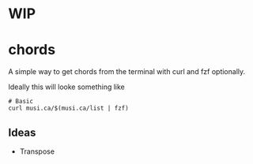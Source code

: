 # WIP

# chords
A simple way to get chords from the terminal with curl and fzf optionally. 


Ideally this will looke something like

```
# Basic
curl musi.ca/$(musi.ca/list | fzf)
```

## Ideas
* Transpose
